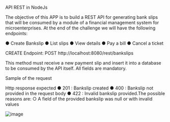 API REST in NodeJs 

The objective of this APP is to build a REST API for generating bank slips that will be consumed by a module of a financial management system for microenterprises. At the end of the challenge we will have the following endpoints:

● Create Bankslip
● List slips
● View details
● Pay a bill
● Cancel a ticket


CREATE
Endpoint: POST http://localhost:8080/rest/bankslips

This method must receive a new payment slip and insert it into a database to be consumed by the API itself. All fields are mandatory.

Sample of the request


Http response expected
●	201 : Bankslip created
●	400 : Bankslip not provided in the request body
●	422 : Invalid bankslip provided.The possible reasons are:
○	A field of the provided bankslip was null or with invalid values

![image](https://user-images.githubusercontent.com/62615687/216598587-476f78ff-ce8e-401c-97fc-715f9170c976.png)
